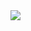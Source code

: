 <img align="left" src="https://github-readme-stats.vercel.app/api?username=Moniq&include_all_commits=true&count_private-true&custom_title=Moniq-muli'%20GitHub%20Stats&line_height=30&show_icons=true&hide_border=true&bg_color=192133&title_color=efb752&icon_color=efb752&text_color=70bed9">
